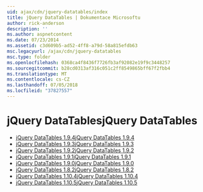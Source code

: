 ```yaml
---
uid: ajax/cdn/jquery-datatables/index
title: jQuery DataTables | Dokumentace Microsoftu
author: rick-anderson
description: ''
ms.author: aspnetcontent
ms.date: 07/23/2014
ms.assetid: c3d609b5-ad52-4ff8-a79d-58a815efdb63
msc.legacyurl: /ajax/cdn/jquery-datatables
msc.type: folder
ms.openlocfilehash: 0368ca4f8436f7726fb3af92082e19f9c3448257
ms.sourcegitcommit: b28cd0313af316c051c2ff8549865bff67f2fbb4
ms.translationtype: MT
ms.contentlocale: cs-CZ
ms.lasthandoff: 07/05/2018
ms.locfileid: "37827557"
---
```

<a name="jquery-datatables"></a><span data-ttu-id="ab471-102">jQuery DataTables</span><span class="sxs-lookup"><span data-stu-id="ab471-102">jQuery DataTables</span></span>
====================
- [<span data-ttu-id="ab471-103">jQuery DataTables 1.9.4</span><span class="sxs-lookup"><span data-stu-id="ab471-103">jQuery DataTables 1.9.4</span></span>](cdnjquerydatatables194.md)
- [<span data-ttu-id="ab471-104">jQuery DataTables 1.9.3</span><span class="sxs-lookup"><span data-stu-id="ab471-104">jQuery DataTables 1.9.3</span></span>](cdnjquerydatatables193.md)
- [<span data-ttu-id="ab471-105">jQuery DataTables 1.9.2</span><span class="sxs-lookup"><span data-stu-id="ab471-105">jQuery DataTables 1.9.2</span></span>](cdnjquerydatatables192.md)
- [<span data-ttu-id="ab471-106">jQuery DataTables 1.9.1</span><span class="sxs-lookup"><span data-stu-id="ab471-106">jQuery DataTables 1.9.1</span></span>](cdnjquerydatatables191.md)
- [<span data-ttu-id="ab471-107">jQuery DataTables 1.9.0</span><span class="sxs-lookup"><span data-stu-id="ab471-107">jQuery DataTables 1.9.0</span></span>](cdnjquerydatatables190.md)
- [<span data-ttu-id="ab471-108">jQuery DataTables 1.8.2</span><span class="sxs-lookup"><span data-stu-id="ab471-108">jQuery DataTables 1.8.2</span></span>](cdnjquerydatatables182.md)
- [<span data-ttu-id="ab471-109">jQuery DataTables 1.10.4</span><span class="sxs-lookup"><span data-stu-id="ab471-109">jQuery DataTables 1.10.4</span></span>](cdnjquerydatatables104.md)
- [<span data-ttu-id="ab471-110">jQuery DataTables 1.10.5</span><span class="sxs-lookup"><span data-stu-id="ab471-110">jQuery DataTables 1.10.5</span></span>](cdnjquerydatatables105.md)
